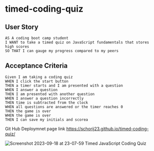 # timed-coding-quiz

## User Story
```
AS A coding boot camp student
I WANT to take a timed quiz on JavaScript fundamentals that stores high scores
SO THAT I can gauge my progress compared to my peers
```

## Acceptance Criteria
```
Given I am taking a coding quiz
WHEN I click the start button
THEN a timer starts and I am presented with a question
WHEN I answer a question
THEN I am presented with another question
WHEN I answer a question incorrectly
THEN time is subtracted from the clock
WHEN all questions are answered or the timer reaches 0
THEN the game is over
WHEN the game is over
THEN I can save my initials and scorea
```

Git Hub Deploymnet page link https://schorij23.github.io/timed-coding-quiz/

![Screenshot 2023-09-18 at 23-07-59 Timed JavaScript Coding Quiz](https://github.com/schorij23/timed-coding-quiz/assets/5600528/2bfdde75-d621-4f03-8a0d-2113ceff0cb3)
